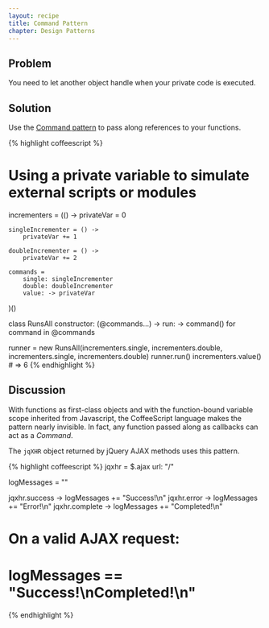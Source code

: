 ```yaml
---
layout: recipe
title: Command Pattern
chapter: Design Patterns
---
```

## Problem

You need to let another object handle when your private code is executed.

## Solution

Use the [Command pattern](http://en.wikipedia.org/wiki/Command_pattern) to pass along references to your functions.

{% highlight coffeescript %}
# Using a private variable to simulate external scripts or modules
incrementers = (() ->
	privateVar = 0

	singleIncrementer = () ->
		privateVar += 1

	doubleIncrementer = () ->
		privateVar += 2
	
	commands = 
		single: singleIncrementer
		double: doubleIncrementer
		value: -> privateVar
)()

class RunsAll
	constructor: (@commands...) ->
	run: -> command() for command in @commands

runner = new RunsAll(incrementers.single, incrementers.double, incrementers.single, incrementers.double)
runner.run()
incrementers.value() # => 6
{% endhighlight %}

## Discussion

With functions as first-class objects and with the function-bound variable scope inherited from Javascript, the CoffeeScript language makes the pattern nearly invisible.  In fact, any function passed along as callbacks can act as a *Command*.

The `jqXHR` object returned by jQuery AJAX methods uses this pattern.

{% highlight coffeescript %}
jqxhr = $.ajax
	url: "/"

logMessages = ""

jqxhr.success -> logMessages += "Success!\n"
jqxhr.error -> logMessages += "Error!\n"
jqxhr.complete -> logMessages += "Completed!\n"

# On a valid AJAX request:
# logMessages == "Success!\nCompleted!\n"
{% endhighlight %}

